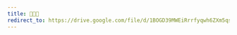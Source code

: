 ```yaml
---
title: 📒🔥😋
redirect_to: https://drive.google.com/file/d/1BOGD39MWEiRrrfyqwh6ZXm5qsEl6YOnA/view
---
```

